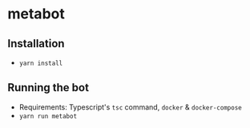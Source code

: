 # metabot

## Installation

- `yarn install`

## Running the bot

- Requirements: Typescript's `tsc` command, `docker` & `docker-compose`
- `yarn run metabot`
